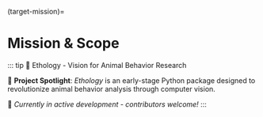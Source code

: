 (target-mission)=
# Mission & Scope

::: tip 🐍 Ethology - Vision for Animal Behavior Research

🚀 **Project Spotlight**: *Ethology* is an early-stage Python package designed to revolutionize animal behavior analysis through computer vision.

🌱 *Currently in active development - contributors welcome!*
:::

